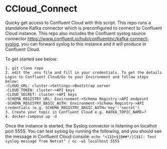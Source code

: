 # CCloud_Connect
Quicky get access to Confluent Cloud with this script. This repo runs a standalone Kafka connector which is preconfigured to connect to Confluent Cloud instance. This repo also includes the Confluent syslog source connector https://www.confluent.io/hub/confluentinc/kafka-connect-syslog, you can forward syslog to this instance and it will produce in Confluent Cloud.

To get started see below:
```
1. git clone repo
2. edit the .env file and fill in your credentials. To get the details Login to Confluent Cloud/Go to your Environment and follow steps below:
-CLOUD_URL: cluster->Settings->Bootstrap server
-CLOUD_TOKEN: cluster->API keys
-CLOUD_SECRET: cluster->API keys
-SCHEMA_REGISTRY_URL: Environment->Schema Registry->API endpoint
-SCHEMA_REGISTRY_BASIC_AUTH: Environment->Schema Registry->API credentials (e.g. SCHEMA_REGISTRY_BASIC_AUTH='key':'secret')
3. Create your topic in Confluent Cloud e.g. KAFKA_TOPIC_NAME=?
4. docker-compose up -d
```

Once the instance is started, the Syslog connector is listening on localhot port 5555. You can test syslog by running the following, and you should see the message in Confluent Cloud console:
`echo "<133>${0##*/}[$$]: Test syslog message from Netcat" | nc -w1 localhost 5555`
